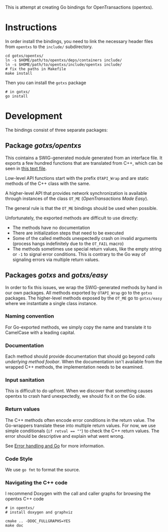 This is attempt at creating Go bindings for OpenTransactions (opentxs).

# Instructions

In order install the bindings, you need to link the necessary header files from
`opentxs` to the `include/` subdirectory.

````
cd gotxs/opentxs/
ln -s $HOME/path/to/opentxs/deps/containers include/
ln -s $HOME/path/to/opentxs/include/opentxs include/
# fix the paths in Makefile
make install
````

Then you can install the `gotxs` package

````
# in gotxs/
go install
````


# Development

The bindings consist of three separate packages:

## Package *gotxs/opentxs*

This cointains a SWIG-generated module generated from an interface file. It
exports a few hundred functions that are translated from C++, which can be seen
in [this text file](gotxs/opentxs/opentxs.go).

Low-level API functions start with the prefix `OTAPI_Wrap` and are static
methods of the C++ class with the same.

A higher-level API that provides network synchronization is available through
instances of the class `OT_ME` (*OpenTransactions Made Easy*).

The general rule is that the `OT_ME` bindings should be used when possible.

Unfortunately, the exported methods are difficult to use directly:

* The methods have no documentation
* There are initialization steps that need to be executed
* Some of the called methods unexpectedly crash on invalid arguments (process
  hangs indefinitely due to the `OT_FAIL` macro)
* The methods sometimes use special return values, like the empty string or `-1`
  to signal error conditions. This is contrary to the Go way of signaling
  errors via multiple return values.

## Packages *gotxs* and *gotxs/easy*

In order to fix this issues, we wrap the SWIG-generated methods by hand in our
own packages. All methods exported by `OTAPI_Wrap` go to the `gotxs` packages.
The higher-level methods exposed by the `OT_ME` go to `gotxs/easy` where we
instantiate a single class instance.

### Naming convention

For Go-exported methods, we simply copy the name and translate it to CamelCase
with a leading capital.

### Documentation

Each method should provide documentation that should go beyond *calls underlying
method foobar*. When the documentation isn't available from the wrapped C++
methods, the implementation needs to be examined.

### Input sanitation

This is difficult to do upfront. When we discover that something causes opentxs
to crash hard unexpectedly, we should fix it on the Go side.

### Return values

The C++ methods often encode error conditions in the return value. The
Go-wrappers translate these into multiple return values.  For now, we use simple
conditionals (`if retval == ""`) to check the C++ return values. The error
should be descriptive and explain what went wrong.

See [Error handling and Go](http://blog.golang.org/error-handling-and-go) for
more information.

### Code Style

We use `go fmt` to format the source.

### Navigating the C++ code

I recommend Doxygen with the call and caller graphs for browsing the opentxs C++
code

```
# in opentxs/
# install doxygen and graphviz

cmake .. -DDOC_FULLGRAPHS=YES
make doc
```
